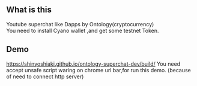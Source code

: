 ## What is this  
Youtube superchat like Dapps by Ontology(cryptocurrency)  
You need to install Cyano wallet ,and get some testnet Token.

## Demo  
https://shinyoshiaki.github.io/ontology-superchat-dev/build/
You need accept unsafe script waring on chrome url bar,for run this demo.
(because of need to connect http server)
